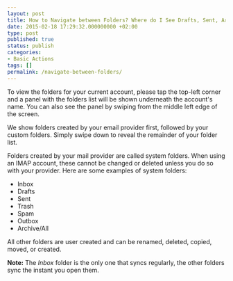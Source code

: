 ```yaml
---
layout: post
title: How to Navigate between Folders? Where do I See Drafts, Sent, Archive & Trash Folders? How to See Folders Other than Inbox?
date: 2015-02-18 17:29:32.000000000 +02:00
type: post
published: true
status: publish
categories:
- Basic Actions
tags: []
permalink: /navigate-between-folders/
---
```


To view the folders for your current account, please tap the top-left corner and a panel with the folders list will be shown underneath the account's name. You can also see the panel by swiping from the middle left edge of the screen.</p>
We show folders created by your email provider first, followed by your custom folders. Simply swipe down to reveal the remainder of your folder list.</p>
Folders created by your mail provider are called system folders. When using an IMAP account, these cannot be changed or deleted unless you do so with your provider. Here are some examples of system folders:</p>

* Inbox
* Drafts
* Sent
* Trash
* Spam
* Outbox
* Archive/All

All other folders are user created and can be renamed, deleted, copied, moved, or created.

**Note:** The *Inbox* folder is the only one that syncs regularly, the other folders sync the instant you open them.